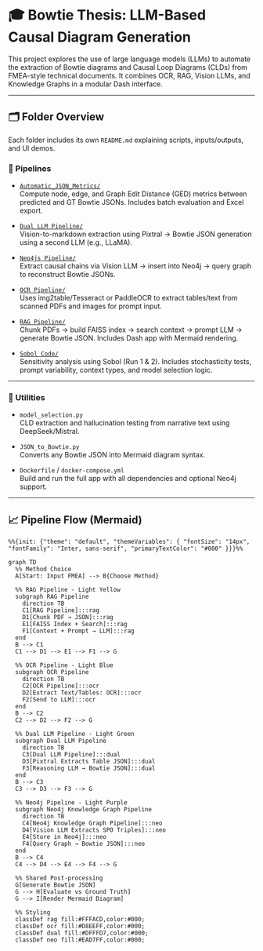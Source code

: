 # 🎓 Bowtie Thesis: LLM-Based Causal Diagram Generation

This project explores the use of large language models (LLMs) to automate the extraction of Bowtie diagrams and Causal Loop Diagrams (CLDs) from FMEA-style technical documents. It combines OCR, RAG, Vision LLMs, and Knowledge Graphs in a modular Dash interface.

---

## 🗂️ Folder Overview

Each folder includes its own `README.md` explaining scripts, inputs/outputs, and UI demos.

### 🚀 Pipelines

- [`Automatic_JSON_Metrics/`](./Automatic_JSON_Metrics)  
  Compute node, edge, and Graph Edit Distance (GED) metrics between predicted and GT Bowtie JSONs. Includes batch evaluation and Excel export.

- [`Dual LLM Pipeline/`](./Dual%20LLM%20Pipeline)  
  Vision-to-markdown extraction using Pixtral → Bowtie JSON generation using a second LLM (e.g., LLaMA).

- [`Neo4js Pipeline/`](./Neo4js%20Pipeline)  
  Extract causal chains via Vision LLM → insert into Neo4j → query graph to reconstruct Bowtie JSONs.

- [`OCR Pipeline/`](./OCR%20Pipeline)  
  Uses img2table/Tesseract or PaddleOCR to extract tables/text from scanned PDFs and images for prompt input.

- [`RAG Pipeline/`](./RAG%20Pipeline)  
  Chunk PDFs → build FAISS index → search context → prompt LLM → generate Bowtie JSON. Includes Dash app with Mermaid rendering.

- [`Sobol Code/`](./Sobol%20Code)  
  Sensitivity analysis using Sobol (Run 1 & 2). Includes stochasticity tests, prompt variability, context types, and model selection logic.

---

### 🧰 Utilities

- `model_selection.py`  
  CLD extraction and hallucination testing from narrative text using DeepSeek/Mistral.

- `JSON_to_Bowtie.py`  
  Converts any Bowtie JSON into Mermaid diagram syntax.

- `Dockerfile` / `docker-compose.yml`  
  Build and run the full app with all dependencies and optional Neo4j support.

---

## 📈 Pipeline Flow (Mermaid)

```mermaid
%%{init: {"theme": "default", "themeVariables": { "fontSize": "14px", "fontFamily": "Inter, sans-serif", "primaryTextColor": "#000" }}}%%

graph TD
  %% Method Choice
  A[Start: Input FMEA] --> B{Choose Method}

  %% RAG Pipeline - Light Yellow
  subgraph RAG Pipeline
    direction TB
    C1[RAG Pipeline]:::rag
    D1[Chunk PDF → JSON]:::rag
    E1[FAISS Index + Search]:::rag
    F1[Context + Prompt → LLM]:::rag
  end
  B --> C1
  C1 --> D1 --> E1 --> F1 --> G

  %% OCR Pipeline - Light Blue
  subgraph OCR Pipeline
    direction TB
    C2[OCR Pipeline]:::ocr
    D2[Extract Text/Tables: OCR]:::ocr
    F2[Send to LLM]:::ocr
  end
  B --> C2
  C2 --> D2 --> F2 --> G

  %% Dual LLM Pipeline - Light Green
  subgraph Dual LLM Pipeline
    direction TB
    C3[Dual LLM Pipeline]:::dual
    D3[Pixtral Extracts Table JSON]:::dual
    F3[Reasoning LLM → Bowtie JSON]:::dual
  end
  B --> C3
  C3 --> D3 --> F3 --> G

  %% Neo4j Pipeline - Light Purple
  subgraph Neo4j Knowledge Graph Pipeline
    direction TB
    C4[Neo4j Knowledge Graph Pipeline]:::neo
    D4[Vision LLM Extracts SPO Triples]:::neo
    E4[Store in Neo4j]:::neo
    F4[Query Graph → Bowtie JSON]:::neo
  end
  B --> C4
  C4 --> D4 --> E4 --> F4 --> G

  %% Shared Post-processing
  G[Generate Bowtie JSON]
  G --> H[Evaluate vs Ground Truth]
  G --> I[Render Mermaid Diagram]

  %% Styling
  classDef rag fill:#FFFACD,color:#000;
  classDef ocr fill:#D8EEFF,color:#000;
  classDef dual fill:#DFFFD7,color:#000;
  classDef neo fill:#EAD7FF,color:#000;



